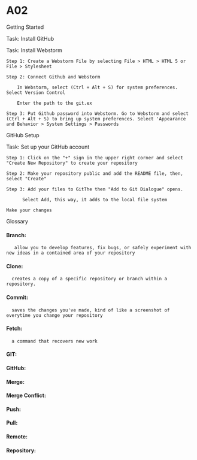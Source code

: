 # A02
Getting Started 

   Task: Install GitHub

   Task: Install Webstorm

    Step 1: Create a Webstorm File by selecting File > HTML > HTML 5 or File > Stylesheet

    Step 2: Connect Github and Webstorm 
  
        In Webstorm, select (Ctrl + Alt + S) for system preferences. Select Version Control 

        Enter the path to the git.ex

    Step 3: Put Github password into Webstorm. Go to Webstorm and select (Ctrl + Alt + S) to bring up system preferences. Select 'Appearance and Behavior > System Settings > Passwords

GitHub Setup

  Task: Set up your GitHub account
    
    Step 1: Click on the "+" sign in the upper right corner and select "Create New Repository" to create your repository
    
    Step 2: Make your repository public and add the README file, then, select "Create"

    Step 3: Add your files to GitThe then "Add to Git Dialogue" opens. 

          Select Add, this way, it adds to the local file system

    Make your changes
 
Glossary

####    Branch:
       allow you to develop features, fix bugs, or safely experiment with new ideas in a contained area of your repository

####    Clone: 
      creates a copy of a specific repository or branch within a repository.
      
####    Commit:
      saves the changes you've made, kind of like a screenshot of everytime you change your repository

####    Fetch:
      a command that recovers new work 

####    GIT:

####    GitHub:

####    Merge:

####    Merge Conflict:

####    Push:

####    Pull:

####    Remote:

####    Repository:
